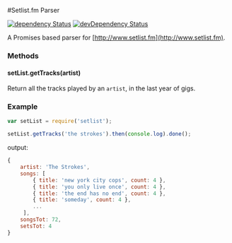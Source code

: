 #Setlist.fm Parser

[![dependency Status](https://david-dm.org/sirlisko/setlistfm-parser/status.svg)](https://david-dm.org/sirlisko/setlistfm-parser#info=dependencies) [![devDependency Status](https://david-dm.org/sirlisko/setlistfm-parser/dev-status.svg)](https://david-dm.org/sirlisko/setlistfm-parser#info=devDependencies)

A Promises based parser for [http://www.setlist.fm](http://www.setlist.fm).

### Methods
#### setList.getTracks(artist)
Return all the tracks played by an `artist`, in the last year of gigs.
### Example

```js
var setList = require('setlist');

setList.getTracks('the strokes').then(console.log).done(); 
```
output:
```js
{
    artist: 'The Strokes',
    songs: [ 
        { title: 'new york city cops', count: 4 },
        { title: 'you only live once', count: 4 },
        { title: 'the end has no end', count: 4 },
        { title: 'someday', count: 4 },
        ...
     ],
    songsTot: 72,
    setsTot: 4
}
```
